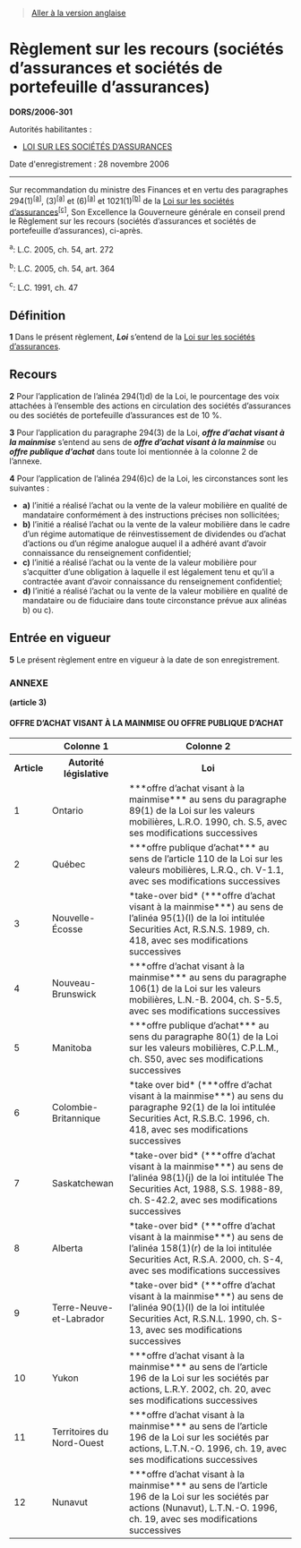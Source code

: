 > [Aller à la version anglaise](/en/Regulations/Statutory%20Orders%20and%20Regulations/2006/301.md)

# Règlement sur les recours (sociétés d’assurances et sociétés de portefeuille d’assurances)

**DORS/2006-301**

Autorités habilitantes : 
- [LOI SUR LES SOCIÉTÉS D’ASSURANCES](/fr/Lois/Lois%20du%20Canada/1991/ch.%2047.md)

Date d'enregistrement : 28 novembre 2006

----------

Sur recommandation du ministre des Finances et en vertu des paragraphes 294(1)<sup><a href='#nbp_SOR-2006-301_f_hq_1627'>[a]</a></sup>, (3)<sup><a href='#nbp_SOR-2006-301_f_hq_1627'>[a]</a></sup> et (6)<sup><a href='#nbp_SOR-2006-301_f_hq_1627'>[a]</a></sup> et 1021(1)<sup><a href='#nbp_SOR-2006-301_f_hq_1628'>[b]</a></sup> de la [Loi sur les sociétés d’assurances](/fr/Lois/Lois%20du%20Canada/1991/ch.%2047.md)<sup><a href='#nbp_SOR-2006-301_f_hq_1629'>[c]</a></sup>, Son Excellence la Gouverneure générale en conseil prend le Règlement sur les recours (sociétés d’assurances et sociétés de portefeuille d’assurances), ci-après.

<a name='nbp_SOR-2006-301_f_hq_1627'><sup>a</sup></a>: L.C. 2005, ch. 54, art. 272<br />

<a name='nbp_SOR-2006-301_f_hq_1628'><sup>b</sup></a>: L.C. 2005, ch. 54, art. 364<br />

<a name='nbp_SOR-2006-301_f_hq_1629'><sup>c</sup></a>: L.C. 1991, ch. 47<br />




## Définition


**1** Dans le présent règlement, ***Loi*** s’entend de la [Loi sur les sociétés d’assurances](/fr/Lois/Lois%20du%20Canada/1991/ch.%2047.md).




## Recours


**2** Pour l’application de l’alinéa 294(1)d) de la Loi, le pourcentage des voix attachées à l’ensemble des actions en circulation des sociétés d’assurances ou des sociétés de portefeuille d’assurances est de 10 %.



**3** Pour l’application du paragraphe 294(3) de la Loi, ***offre d’achat visant à la mainmise*** s’entend au sens de ***offre d’achat visant à la mainmise*** ou ***offre publique d’achat*** dans toute loi mentionnée à la colonne 2 de l’annexe.



**4** Pour l’application de l’alinéa 294(6)c) de la Loi, les circonstances sont les suivantes :
- **a)** l’initié a réalisé l’achat ou la vente de la valeur mobilière en qualité de mandataire conformément à des instructions précises non sollicitées;
- **b)** l’initié a réalisé l’achat ou la vente de la valeur mobilière dans le cadre d’un régime automatique de réinvestissement de dividendes ou d’achat d’actions ou d’un régime analogue auquel il a adhéré avant d’avoir connaissance du renseignement confidentiel;
- **c)** l’initié a réalisé l’achat ou la vente de la valeur mobilière pour s’acquitter d’une obligation à laquelle il est légalement tenu et qu’il a contractée avant d’avoir connaissance du renseignement confidentiel;
- **d)** l’initié a réalisé l’achat ou la vente de la valeur mobilière en qualité de mandataire ou de fiduciaire dans toute circonstance prévue aux alinéas b) ou c).




## Entrée en vigueur


**5** Le présent règlement entre en vigueur à la date de son enregistrement.




### **ANNEXE** 
**(article 3)**
#### OFFRE D’ACHAT VISANT À LA MAINMISE OU OFFRE PUBLIQUE D’ACHAT
<table>
<tr>
<th></th>
<th>Colonne 1</th>
<th>Colonne 2</th>
</tr>
<tr>
<th>Article</th>
<th>Autorité législative</th>
<th>Loi</th>
</tr>
<tr>
<td>1</td>
<td>Ontario</td>
<td>***offre d’achat visant à la mainmise*** au sens du paragraphe 89(1) de la Loi sur les valeurs mobilières, L.R.O. 1990, ch. S.5, avec ses modifications successives

</td>
</tr>
<tr>
<td>2</td>
<td>Québec</td>
<td>***offre publique d’achat*** au sens de l’article 110 de la Loi sur les valeurs mobilières, L.R.Q., ch. V-1.1, avec ses modifications successives

</td>
</tr>
<tr>
<td>3</td>
<td>Nouvelle-Écosse</td>
<td>*take-over bid* (***offre d’achat visant à la mainmise***) au sens de l’alinéa 95(1)(l) de la loi intitulée Securities Act, R.S.N.S. 1989, ch. 418, avec ses modifications successives

</td>
</tr>
<tr>
<td>4</td>
<td>Nouveau-Brunswick</td>
<td>***offre d’achat visant à la mainmise*** au sens du paragraphe 106(1) de la Loi sur les valeurs mobilières, L.N.-B. 2004, ch. S-5.5, avec ses modifications successives

</td>
</tr>
<tr>
<td>5</td>
<td>Manitoba</td>
<td>***offre publique d’achat*** au sens du paragraphe 80(1) de la Loi sur les valeurs mobilières, C.P.L.M., ch. S50, avec ses modifications successives

</td>
</tr>
<tr>
<td>6</td>
<td>Colombie-Britannique</td>
<td>*take over bid* (***offre d’achat visant à la mainmise***) au sens du paragraphe 92(1) de la loi intitulée Securities Act, R.S.B.C. 1996, ch. 418, avec ses modifications successives

</td>
</tr>
<tr>
<td>7</td>
<td>Saskatchewan</td>
<td>*take-over bid* (***offre d’achat visant à la mainmise***) au sens de l’alinéa 98(1)(j) de la loi intitulée The Securities Act, 1988, S.S. 1988-89, ch. S-42.2, avec ses modifications successives

</td>
</tr>
<tr>
<td>8</td>
<td>Alberta</td>
<td>*take-over bid* (***offre d’achat visant à la mainmise***) au sens de l’alinéa 158(1)(r) de la loi intitulée Securities Act, R.S.A. 2000, ch. S-4, avec ses modifications successives

</td>
</tr>
<tr>
<td>9</td>
<td>Terre-Neuve-et-Labrador</td>
<td>*take-over bid* (***offre d’achat visant à la mainmise***) au sens de l’alinéa 90(1)(l) de la loi intitulée Securities Act, R.S.N.L. 1990, ch. S-13, avec ses modifications successives

</td>
</tr>
<tr>
<td>10</td>
<td>Yukon</td>
<td>***offre d’achat visant à la mainmise*** au sens de l’article 196 de la Loi sur les sociétés par actions, L.R.Y. 2002, ch. 20, avec ses modifications successives

</td>
</tr>
<tr>
<td>11</td>
<td>Territoires du Nord-Ouest</td>
<td>***offre d’achat visant à la mainmise*** au sens de l’article 196 de la Loi sur les sociétés par actions, L.T.N.-O. 1996, ch. 19, avec ses modifications successives

</td>
</tr>
<tr>
<td>12</td>
<td>Nunavut</td>
<td>***offre d’achat visant à la mainmise*** au sens de l’article 196 de la Loi sur les sociétés par actions (Nunavut), L.T.N.-O. 1996, ch. 19, avec ses modifications successives

</td>
</tr>
</table>


